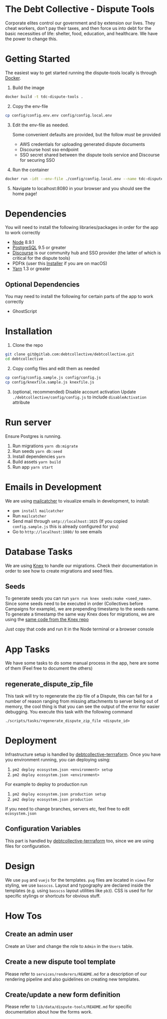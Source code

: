 # The Debt Collective - Dispute Tools

Corporate elites control our government and by extension our lives. They cheat workers, don’t pay their taxes, and then force us into debt for the basic necessities of life: shelter, food, education, and healthcare. We have the power to change this.

# Getting Started

The easiest way to get started running the dispute-tools locally is through [Docker](https://www.docker.com/).

1. Build the image

```bash
docker build -t tdc-dispute-tools .
```

2. Copy the env-file

```bash
cp config/config.env.env config/config.local.env
```

3. Edit the env-file as needed.

    Some convenient defaults are provided, but the follow _must_ be provided

    * AWS credentials for uploading generated dispute documents
    * Discourse host sso endpoint
    * SSO secret shared between the dispute tools service and Discourse for securing SSO

4. Run the container

```bash
docker run -idt --env-file ./config/config.local.env --name tdc-dispute-tools -p 8080:8080 tdc-dispute-tools:latest
```

5. Navigate to localhost:8080 in your browser and you should see the home page!

# Dependencies

You will need to install the following libraries/packages in order for
the app to work correctly

* [Node](https://nodejs.org/) 8.9.1
* [PostgreSQL](https://www.postgresql.org/) 9.5 or greater
* [Discourse](https://github.com/discourse/discourse) is our community hub and SSO provider (the latter of which is critical for the dispute tools)
* PDFtk (user this [Installer](`https://www.pdflabs.com/tools/pdftk-the-pdf-toolkit/pdftk_server-2.02-mac_osx-10.11-setup.pkg`) if you are on macOS)
* [Yarn](https://yarnpkg.com/) 1.3 or greater

## Optional Dependencies

You may need to install the following for certain parts of the app to work correctly

* GhostScript

# Installation

1. Clone the repo

```bash
git clone git@gitlab.com:debtcollective/debtcollective.git
cd debtcollective
```

2. Copy config files and edit them as needed

```bash
cp config/config.sample.js config/config.js
cp config/knexfile.sample.js knexfile.js
```

3. (optional, recommended) Disable account activation
   Update `./debtcollective/config/config.js` to include `disableActivation` attribute

# Run server

Ensure Postgres is running.

1. Run migrations `yarn db:migrate`
2. Run seeds `yarn db:seed`
3. Install dependencies `yarn`
4. Build assets `yarn build`
5. Run app `yarn start`

# Emails in Development

We are using [mailcatcher](https://mailcatcher.me/) to visualize emails
in development, to install:

* `gem install mailcatcher`
* Run `mailcatcher`
* Send mail through `smtp://localhost:1025` (If you copied `config.sample.js` this is already configured for you)
* Go to `http://localhost:1080/` to see emails

# Database Tasks

We are using [Knex](https://github.com/tgriesser/knex) to handle our
migrations. Check their documentation in order to see how to create
migrations and seed files.

## Seeds

To generate seeds you can run `yarn run knex seeds:make <seed_name>`.
Since some seeds need to be executed in order (Collectives before
Campaigns for example), we are prepending timestamp to the seeds name. To
generate a timestamp the same way Knex does for migrations, we are using
the [same code from the Knex repo](https://github.com/tgriesser/knex/blob/f66b524af71adf434cddc1830fd9b369d2f48a32/src/migrate/index.js#L411-L426)

Just copy that code and run it in the Node terminal or a browser console

# App Tasks

We have some tasks to do some manual process in the app, here are some
of them (Feel free to document the others)

## regenerate_dispute_zip_file

This task will try to regenerate the zip file of a Dispute, this can
fail for a number of reason ranging from missing attachments to server
being out of memory, the cool thing is that you can see the output of
the error for easier debugging. You execute this task with the following
command

`./scripts/tasks/regenerate_dispute_zip_file <dispute_id>`

# Deployment

Infrastructure setup is handled by [debtcollective-terrraform](https://gitlab.com/debtcollective/debtcollective-terraform). Once you have you environment running, you can deploying using:

1. `pm2 deploy ecosystem.json <environment> setup`
2. `pm2 deploy ecosystem.json <environment>`

For example to deploy to production run

1. `pm2 deploy ecosystem.json production setup`
2. `pm2 deploy ecosystem.json production`

If you need to change branches, servers etc, feel free to edit `ecosystem.json`

## Configuration Variables

This part is handled by [debtcollective-terrraform](https://gitlab.com/debtcollective/debtcollective-terraform) too, since we are using files for configuration.

# Design

We use `pug` and `vuejs` for the templates.
`pug` files are located in `views`
For styling, we use `basscss`.
Layout and typography are declared inside the templates (e.g. using `basscss` layout utilities like `pb3`).
CSS is used for for specific stylings or shortcuts for obvious stuff.

# How Tos

## Create an admin user

Create an User and change the role to `Admin` in the `Users` table.

## Create a new dispute tool template

Please refer to `services/renderers/README.md` for a description of our rendering pipeline and also guidelines on creating new templates.

## Create/update a new form definition

Please refer to `lib/data/dispute-tools/README.md` for specific documentation about how the forms work.

